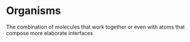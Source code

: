 # Organisms

The combination of molecules that work together or even with atoms that compose more elaborate interfaces